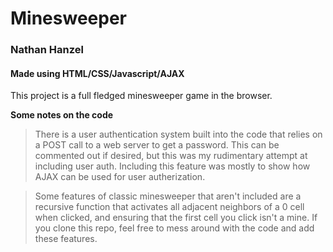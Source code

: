 # Minesweeper
### Nathan Hanzel
#### Made using HTML/CSS/Javascript/AJAX

This project is a full fledged minesweeper game in the browser.

**Some notes on the code**

> There is a user authentication system built into the code that relies on a POST call to a web server to get a password. This can be commented out if desired, but this was my rudimentary attempt at including user auth. Including this feature was mostly to show how AJAX can be used for user autherization.

> Some features of classic minesweeper that aren't included are a recursive function that activates all adjacent neighbors of a 0 cell when clicked, and ensuring that the first cell you click isn't a mine. If you clone this repo, feel free to mess around with the code and add these features.

